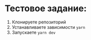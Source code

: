 # Тестовое задание:

1. Клонируете репозиторий
2. Устанавливаете зависимости `yarn`
3. Запускаете `yarn dev`
